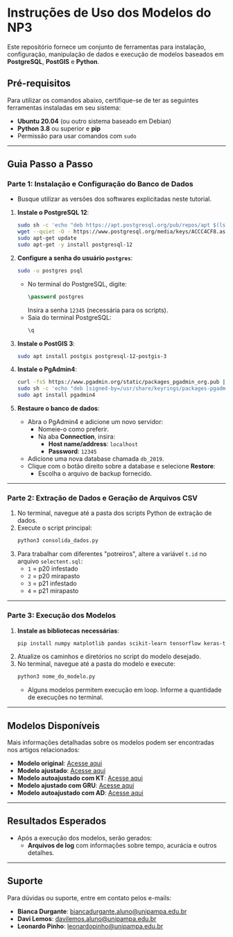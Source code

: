 
# Instruções de Uso dos Modelos do NP3

Este repositório fornece um conjunto de ferramentas para instalação, configuração, manipulação de dados e execução de modelos baseados em **PostgreSQL**, **PostGIS** e **Python**.

## Pré-requisitos

Para utilizar os comandos abaixo, certifique-se de ter as seguintes ferramentas instaladas em seu sistema:

- **Ubuntu 20.04** (ou outro sistema baseado em Debian)
- **Python 3.8** ou superior e **pip**
- Permissão para usar comandos com `sudo`

---

## Guia Passo a Passo

### Parte 1: Instalação e Configuração do Banco de Dados
- Busque utilizar as versões dos softwares explicitadas neste tutorial.
1. **Instale o PostgreSQL 12**:
   ```bash
   sudo sh -c 'echo "deb https://apt.postgresql.org/pub/repos/apt $(lsb_release -cs)-pgdg main" > /etc/apt/sources.list.d/pgdg.list'
   wget --quiet -O - https://www.postgresql.org/media/keys/ACCC4CF8.asc | sudo apt-key add -
   sudo apt-get update
   sudo apt-get -y install postgresql-12
   ```

2. **Configure a senha do usuário `postgres`**:
   ```bash
   sudo -u postgres psql
   ```
   - No terminal do PostgreSQL, digite:
     ```sql
     \password postgres
     ```
     Insira a senha `12345` (necessária para os scripts).
   - Saia do terminal PostgreSQL:
     ```sql
     \q
     ```

3. **Instale o PostGIS 3**:
   ```bash
   sudo apt install postgis postgresql-12-postgis-3
   ```

4. **Instale o PgAdmin4**:
   ```bash
   curl -fsS https://www.pgadmin.org/static/packages_pgadmin_org.pub | sudo gpg --dearmor -o /usr/share/keyrings/packages-pgadmin-org.gpg
   sudo sh -c 'echo "deb [signed-by=/usr/share/keyrings/packages-pgadmin-org.gpg] https://ftp.postgresql.org/pub/pgadmin/pgadmin4/apt/$(lsb_release -cs) pgadmin4 main" > /etc/apt/sources.list.d/pgadmin4.list && apt update'
   sudo apt install pgadmin4
   ```

5. **Restaure o banco de dados**:
   - Abra o PgAdmin4 e adicione um novo servidor:
     - Nomeie-o como preferir.
     - Na aba **Connection**, insira:
       - **Host name/address**: `localhost`
       - **Password**: `12345`
   - Adicione uma nova database chamada `db_2019`.
   - Clique com o botão direito sobre a database e selecione **Restore**:
     - Escolha o arquivo de backup fornecido.

---

### Parte 2: Extração de Dados e Geração de Arquivos CSV

1. No terminal, navegue até a pasta dos scripts Python de extração de dados.
2. Execute o script principal:
   ```bash
   python3 consolida_dados.py
   ```
3. Para trabalhar com diferentes "potreiros", altere a variável `t.id` no arquivo `selectent.sql`:
   - `1` = p20 infestado
   - `2` = p20 mirapasto
   - `3` = p21 infestado
   - `4` = p21 mirapasto

---

### Parte 3: Execução dos Modelos

1. **Instale as bibliotecas necessárias**:
   ```bash
   pip install numpy matplotlib pandas scikit-learn tensorflow keras-tuner folium branca scipy
   ```
2. Atualize os caminhos e diretórios no script do modelo desejado.
3. No terminal, navegue até a pasta do modelo e execute:
   ```bash
   python3 nome_do_modelo.py
   ```
   - Alguns modelos permitem execução em loop. Informe a quantidade de execuções no terminal.

---

## Modelos Disponíveis

Mais informações detalhadas sobre os modelos podem ser encontradas nos artigos relacionados:

- **Modelo original**: [Acesse aqui](https://dspace.unipampa.edu.br/bitstream/riu/4741/1/DIS%20Leonardo%20Schulte%20%202018.pdf)
- **Modelo ajustado**: [Acesse aqui](https://dspace.unipampa.edu.br/bitstream/riu/5729/1/Dissertacao_AndersonFischooder__5_.pdf)
- **Modelo autoajustado com KT**: [Acesse aqui](https://sol.sbc.org.br/index.php/eradrs/article/view/28012/27822)
- **Modelo ajustado com GRU**: [Acesse aqui](https://ei.unipampa.edu.br/uploads/evt/arq_trabalhos/29643/etp1_resumo_expandido_29643.pdf)
- **Modelo autoajustado com AD**: [Acesse aqui](https://ei.unipampa.edu.br/uploads/evt/arq_trabalhos/29635/etp1_resumo_expandido_29635.pdf)

---

## Resultados Esperados

- Após a execução dos modelos, serão gerados:
  - **Arquivos de log** com informações sobre tempo, acurácia e outros detalhes.

---

## Suporte

Para dúvidas ou suporte, entre em contato pelos e-mails:
- **Bianca Durgante**: biancadurgante.aluno@unipampa.edu.br
- **Davi Lemos**: davilemos.aluno@unipampa.edu.br
- **Leonardo Pinho**: leonardopinho@unipampa.edu.br
